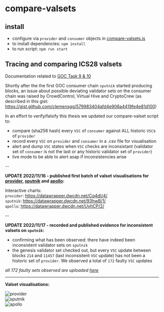 # compare-valsets

## install

- configure via `provider` and `consumer` objects in [compare-valsets.js](./compare-valsets.js)
- to install dependencies: `npm install`
- to run script: `npm run start`

## Tracing and comparing ICS28 valsets

Documentation related to [GOC Task 9 & 10](https://github.com/hyphacoop/ics-testnets/tree/main/game-of-chains-2022#validator-sets-monitoring)

Shortly after the the first GOC consumer chain `sputnik` started producing blocks, an issue about possible deviating validator sets on the consumer chain was raised by CrowdControl, Virtual Hive and CryptoCrew (as described in this gist: https://gist.github.com/clemensgg/579983404afd4e906a4419fe4e81d100)

In an effort to verify/falsify this thesis we updated our compare-valset script to:
- compare (sha256 hash) every `VSC` of `consumer` against ALL historic `VSC`s of `provider`
- record every `VSC` on `provider` and `consumer` in a .csv file for visualisation
- alert and dump `VSC` states when `VSC` checks are inconsistant (validator set of `consumer` is not the last or any historic validator set of `provider`)
- live mode to be able to alert asap if inconsistencies arise

--

**UPDATE 2022/11/16 - published first batch of valset visualisations for [provider](https://datawrapper.dwcdn.net/Cq4dt/4/), [sputnik](https://datawrapper.dwcdn.net/93hwB/1/) and [apollo](https://datawrapper.dwcdn.net/UyhCP/2/):**

Interactive charts:  
`provider`: https://datawrapper.dwcdn.net/Cq4dt/4/  
`sputnik`: https://datawrapper.dwcdn.net/93hwB/1/  
`apollo`: https://datawrapper.dwcdn.net/UyhCP/2/  

--

**UPDATE 2022/11/17 - recorded and published evidence for inconsistent valsets on `sputnik`:**

- confirming what has been observed: there have indeed been inconsistent validator sets on `sputnik`
- the genesis validator set checked out, but every `VSC` update between blocks `214` and `11457` (last inconsistent `VSC` update) has not been a historic set of `provider`. We observed a total of `172` faulty `VSC` updates

_all 172 faulty sets observed are uploaded [here](./inconsistent-valsets/sputnik)_

---

**Valset visualisations:**

![provider](https://raw.githubusercontent.com/clemensgg/game-of-chains/master/compare-valsets/export/provider_valsets_140869.png)  
![sputnik](https://raw.githubusercontent.com/clemensgg/game-of-chains/master/compare-valsets/export/sputnik_valsets_87540.png)  
![apollo](https://raw.githubusercontent.com/clemensgg/game-of-chains/master/compare-valsets/export/apollo_valsets_88789.png)  
